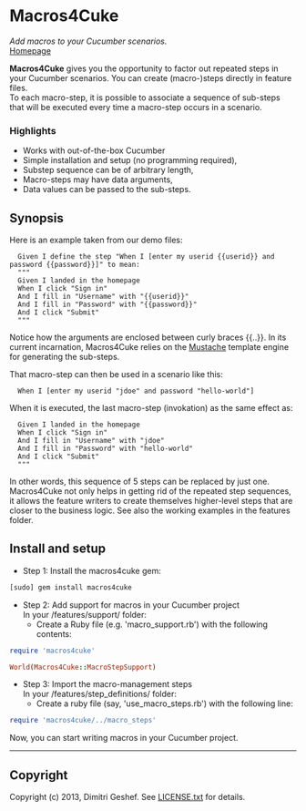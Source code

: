 Macros4Cuke
===========

_Add macros to your Cucumber scenarios._  
[Homepage](https://github.com/famished-tiger/Macros4Cuke)

__Macros4Cuke__ gives you the opportunity to factor out repeated steps
 in your Cucumber scenarios. You can create (macro-)steps directly in feature files.   
To each macro-step, it is possible to associate a sequence of sub-steps
 that will be executed every time a macro-step occurs in a scenario.

### Highlights ###
* Works with out-of-the-box Cucumber
* Simple installation and setup (no programming required),
* Substep sequence can be of arbitrary length,
* Macro-steps may have data arguments,
* Data values can be passed to the sub-steps.

## Synopsis ##
Here is an example taken from our demo files:  
```cucumber
  Given I define the step "When I [enter my userid {{userid}} and password {{password}}]" to mean:  
  """  
  Given I landed in the homepage  
  When I click "Sign in"  
  And I fill in "Username" with "{{userid}}"  
  And I fill in "Password" with "{{password}}"  
  And I click "Submit"  
  """  
```

Notice how the arguments are enclosed between curly braces {{..}}. In its current incarnation,
Macros4Cuke relies on the [Mustache](http://mustache.github.io/mustache.5.html) template engine
 for generating the sub-steps.

That macro-step can then be used in a scenario like this:  
```cucumber
  When I [enter my userid "jdoe" and password "hello-world"]
```

When it is executed, the last macro-step (invokation) as the same effect as:
```cucumber 
  Given I landed in the homepage  
  When I click "Sign in"  
  And I fill in "Username" with "jdoe"  
  And I fill in "Password" with "hello-world"  
  And I click "Submit"  
  """  
```

In other words, this sequence of 5 steps can be replaced by just one.  
Macros4Cuke not only helps in getting rid of the repeated step sequences,
 it allows the feature writers to create themselves higher-level steps
 that are closer to the business logic.
See also the working examples in the features folder.

## Install and setup ##
* Step 1: Install the macros4cuke gem:
```bash  
[sudo] gem install macros4cuke
```

  
* Step 2: Add support for macros in your Cucumber project  
In your /features/support/ folder:    
  - Create a Ruby file (e.g. 'macro\_support.rb') with the following contents:  
```ruby
require 'macros4cuke'  

World(Macros4Cuke::MacroStepSupport)
```  
  
* Step 3: Import the macro-management steps  
In your /features/step_definitions/ folder:  
  - Create a ruby file (say, 'use\_macro\_steps.rb') with the following line:  
```ruby  
require 'macros4cuke/../macro_steps'
```  
  
Now, you can start writing macros in your Cucumber project.

---

Copyright
---------
Copyright (c) 2013, Dimitri Geshef. See [LICENSE.txt](https://github.com/famished-tiger/Macros4Cuke/blob/master/LICENSE.txt) for details.